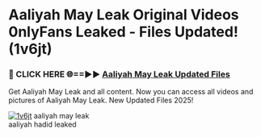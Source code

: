# Aaliyah May Leak Original Videos 0nlyFans Leaked - Files Updated! (1v6jt)

<h3>🔴 CLICK HERE 🌐==►► <a href="https://tinyurl.com/2wckxsce" rel="nofollow">Aaliyah May Leak Updated Files</a></h3>

Get Aaliyah May Leak and all content. Now you can access all videos and pictures of Aaliyah May Leak. New Updated Files 2025!

[![1v6jt](https://i.imgur.com/AFduVYN.gif)](https://tinyurl.com/2wckxsce)
aaliyah may leak<br>
aaliyah hadid leaked